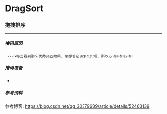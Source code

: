 # DragSort
### 拖拽排序
****
#####  撸码原因
     --->每当看到那么优秀交互效果，总想着它该怎么实现，所以心动不如行动!

#####  撸码准备
 *
##### 参考资料
  参考博客: https://blog.csdn.net/qq_30379689/article/details/52463139

